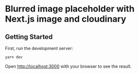 # Blurred image placeholder with Next.js image and cloudinary

## Getting Started

First, run the development server:

```bash
yarn dev
```

Open [http://localhost:3000](http://localhost:3000) with your browser to see the result.
